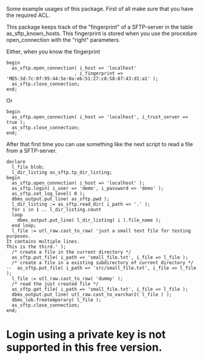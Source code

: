 Some example usages of this package.
First of all make sure that you have the required ACL.

This package keeps track of the "fingerprint" of a SFTP-server in the table as_sftp_known_hosts.
This fingerprint is stored when you use the procedure open_connection with the "right" parameters.

Either, when you know the fingerprint
<pre><code>begin
  as_sftp.open_connection( i_host => 'localhost' 
                         , i_fingerprint => 'MD5:3d:7c:0f:95:44:5e:0a:eb:51:27:c8:58:87:43:d1:a1' );
  as_sftp.close_connection;
end;</code></pre>

Or
<pre><code>begin
  as_sftp.open_connection( i_host => 'localhost', i_trust_server => true );
  as_sftp.close_connection;
end;</code></pre>

After that first time you can use something like the next script to read a file from a SFTP-server.
<pre><code>declare
  l_file blob;
  l_dir_listing as_sftp.tp_dir_listing;
begin
  as_sftp.open_connection( i_host => 'localhost' );
  as_sftp.login( i_user => 'demo', i_password => 'demo' );
  as_sftp.set_log_level( 0 );
  dbms_output.put_line( as_sftp.pwd );
  l_dir_listing := as_sftp.read_dir( i_path => '.' );
  for i in 1 .. l_dir_listing.count
  loop
    dbms_output.put_line( l_dir_listing( i ).file_name );
  end loop;
  l_file := utl_raw.cast_to_raw( 'just a small test file for testing purposes.
It contains multiple lines.
This is the third.' ); 
  /* create a file in the current directory */
  as_sftp.put_file( i_path => 'small_file.txt', i_file => l_file );  
  /* create a file in a existing subdirectory of current directory */
--  as_sftp.put_file( i_path => 'src/small_file.txt', i_file => l_file );
  l_file := utl_raw.cast_to_raw( 'dummy' );
  /* read the just created file */  
  as_sftp.get_file( i_path => 'small_file.txt', i_file => l_file );  
  dbms_output.put_line( utl_raw.cast_to_varchar2( l_file ) );
  dbms_lob.freetemporary( l_file );
  as_sftp.close_connection;
end;</code></pre>


# Login using a private key is not supported in this free version.
